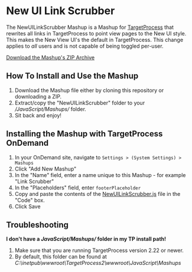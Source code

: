 New UI Link Scrubber
====================

The NewUILinkScrubber Mashup is a Mashup for 
[TargetProcess](http://www.targetprocess.com) that rewrites all links in TargetProcess 
to point view pages to the New UI style.  This makes the New View UI's the default in 
TargetProcess.  This change applies to *all* users and is not capable of being toggled 
per-user.

[Download the Mashup's ZIP Archive](https://github.com/downloads/TargetProcess/MashupsLibrary/NewUILinkScrubber.zip)

How To Install and Use the Mashup
---------------------------------

1. Download the Mashup file either by cloning this repository or
   downloading a ZIP.
2. Extract/copy the "NewUILinkScrubber" folder to your 
   _<TargetProcess Install Path>/JavaScript/Mashups/_ folder.
3. Sit back and enjoy!


Installing the Mashup with TargetProcess OnDemand
-------------------------------------------------

1. In your OnDemand site, navigate to ```Settings > (System Settings) > Mashups```
2. Click "Add New Mashup"
3. In the "Name" field, enter a name unique to this Mashup - for example "Link Scrubber"
4. In the "Placeholders" field, enter ```footerPlaceholder```
5. Copy and paste the contents of the [NewUILinkScrubber.js](https://github.com/TargetProcess/MashupsLibrary/raw/master/NewUILinkScrubber/NewUILinkScrubber.js) file in the "Code" box.
6. Click Save


Troubleshooting
---------------

**I don't have a _JavaScript/Mashups/_ folder in my TP install path!**

1. Make sure that you are running TargetProcess version 2.22 or newer.
2. By default, this folder can be found at _C:\inetpub\wwwroot\TargetProcess2\wwwroot\JavaScript\Mashups_


